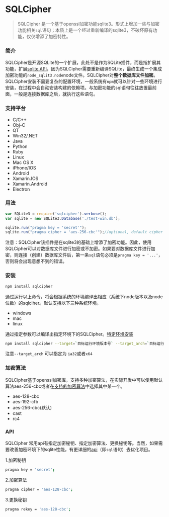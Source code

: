 # SQLCipher
> SQLCipher 是一个基于openssl加密功能sqlite3。形式上增加一些与加密功能相关`sql`语句；本质上是一个经过重新编译的sqlite3，不破坏原有功能，仅仅增添了加密特性。

### 简介
SQLCipher是开源SQLite的一个扩展，此处不是作为SQLite插件，而是指扩展其功能，扩展[sqlite API](https://github.com/mapbox/node-sqlite3/wiki/API)，因为SQLCipher需要重新编译SQLite，最终生成一个集成加密功能的`node_sqlit3.node`node文件。SQLCipher对**整个数据库文件加密**。SQLCipher安装不需要复杂的配置环境，一般系统有`npm`就可以针对一些环境进行安装，在过程中会自动安装构建的依赖项。与加密功能的sql语句往往放置最前面，一般是连接数据库之后，就执行这些语句。

### 支持平台
 * C/C++
 * Obj-C
 * QT
 * Win32/.NET
 * Java
 * Python
 * Ruby
 * Linux
 * Mac OS X
 * iPhone/IOS
 * Android
 * Xamarin.IOS
 * Xamarin.Android
 * Electron



### 用法

```javascript
var SQLite3 = require('sqlcipher').verbose();
var sqlite = new SQLite3.Database('./test-win.db');

sqlite.run("pragma key = 'secret'");
sqlite.run("pragma cipher = 'aes-256-cbc'");//optional, default cipher be eqaul to 'aes-256-cbc'
```
注意：SQLCipher该插件是在sqlite3的基础上增添了加密功能。因此，使用SQLCipher可以对数据库文件进行加密或不加密。如果要对数据库文件进行加密，则连接（创建）数据库文件后，第一条`sql`语句必须是`pragma key = '...'`，否则将会出现意想不到的错误。

### 安装
```bash
npm install sqlcipher
```
通过运行以上命令，将会根据系统的环境编译出相应（系统下node版本以及node位数）的sqlciher。默认支持以下三种系统环境。

- windows
- mac
- linux

通过指定参数可以编译出指定环境下的SQLCipher。[特定环境安装](https://github.com/zhouchangsheng/sqlcipher/wiki/%E5%AE%89%E8%A3%85)
```bash
npm install sqlcipher --target=`目标运行环境版本号` --target_arch=`目标运行环境位数` --dist-url=`目标运行环境下载地址` --runtime=`目标运行环境`
```

注意`--target_arch` 可以指定为 `ia32`或者`x64`

### 加密算法
SQLCipher基于openssl加密库，支持多种加密算法，在实际开发中可以使用默认算法aes-256-cbc或者在[支持的加密算法](https://github.com/zhouchangsheng/sqlcipher/wiki/%E5%8A%A0%E5%AF%86%E7%AE%97%E6%B3%95)中选择其中某一个。
* aes-128-cbc
* aes-192-cfb
* aes-256-cbc(默认)
* cast
* rc4

### API
SQLCipher 常用api有指定加密秘钥、指定加密算法、更换秘钥等。当然，如果需要改善加密环境下的sqlite性能，有更详细的[api](https://www.zetetic.net/sqlcipher/sqlcipher-api/)（即`sql`语句）去优化项目。

1.加密秘钥
```bash
pragma key = 'secret';
```

2.加密算法

```bash
pragma cipher = 'aes-128-cbc';
```

3.更换秘钥

```bash
pragma rekey = 'aes-128-cbc';
```

